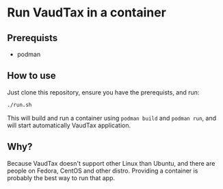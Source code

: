 # Run VaudTax in a container
## Prerequists
- podman

## How to use
Just clone this repository, ensure you have the prerequists, and run:
```Bash
./run.sh
```

This will build and run a container using ```podman build``` and ```podman run```, and
will start automatically VaudTax application.

## Why?
Because VaudTax doesn't support other Linux than Ubuntu, and there are people on Fedora, CentOS
and other distro. Providing a container is probably the best way to run that app.
